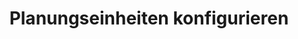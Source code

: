 ---
layout: collection
title: Planungseinheiten konfigurieren
description: Erfahre, wie du deine Planungsgruppe(n) erstellst.
redirect_to:
  - https://academy.injixo.com/scheduling-configuration/planconfig-070-de-set-up-planning-units
---